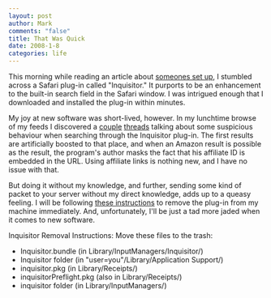 ```yaml
--- 
layout: post
author: Mark
comments: "false"
title: That Was Quick
date: 2008-1-8
categories: life
---
```

This morning while reading an article about <a href="http://paulstamatiou.com/2008/01/08/pstamcom-behind-the-scenes/" title="PSTAM.com Behind the Scenes">someones set up</a>, I stumbled across a Safari plug-in called "Inquisitor."  It purports to be an enhancement to the built-in search field in the Safari window.  I was intrigued enough that I downloaded and installed the plug-in within minutes.

My joy at new software was short-lived, however.  In my lunchtime browse of my feeds I discovered a <a href="http://on.thehold.net/2008/01/has-inquisitor-gone-scurrilous.html" title="Has Inquisito gone scurrilous?">couple</a> <a href="http://www.tuaw.com/2008/01/07/inquisitor-raises-some-questions/" title="Inquisitor raises some questions">threads</a> talking about some suspicious behaviour when searching through the Inquisitor plug-in.  The first results are artificially boosted to that place, and when an Amazon result is possible as the result, the program's author masks the fact that his affiliate ID is embedded in the URL.  Using affiliate links is nothing new, and I have no issue with that.

But doing it without my knowledge, and further, sending some kind of packet to your server without my direct knowledge, adds up to a queasy feeling.  I will be following <a href="http://forums.macrumors.com/showthread.php?t=397086" title="Uninstall Inquisitor">these instructions</a> to remove the plug-in from my machine immediately.  And, unfortunately, I'll be just a tad more jaded when it comes to new software.

Inquisitor Removal Instructions: Move these files to the trash:
<ul>
	<li>Inquisitor.bundle (in Library/InputManagers/Inquisitor/)</li>
	<li>Inquisitor folder (in "user=you"/Library/Application Support/)</li>
	<li>inquisitor.pkg (in Library/Receipts/)</li>
	<li>inquisitorPreflight.pkg (also in Library/Receipts/)</li>
	<li>inquisitor folder (in Library/InputManagers/)</li>
</ul>

